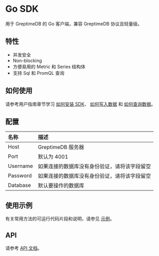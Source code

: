 # Go SDK

用于 GreptimeDB 的 Go 客户端，兼容 GreptimeDB 协议且轻量级。

## 特性

- 并发安全
- Non-blocking
- 方便易用的 Metric 和 Series 结构体
- 支持 Sql 和 PromQL 查询

## 如何使用

请参考用户指南章节学习 [如何安装 SDK](/user-guide/clients/sdk-libraries/go.md)、
[如何写入数据](/user-guide/write-data/sdk-libraries/go.md) 和 [如何查询数据](/user-guide/query-data/sdk-libraries/go.md)。

## 配置

| 名称     | 描述                                         |
| :------- | :------------------------------------------- |
| Host     | GreptimeDB 服务器                            |
| Port     | 默认为 4001                                  |
| Username | 如果连接的数据库没有身份验证，请将该字段留空 |
| Password | 如果连接的数据库没有身份验证，请将该字段留空 |
| Database | 默认要操作的数据库                           |

## 使用示例

有关常用方法的可运行代码片段和说明，请参见 [示例][example]。

<!-- 链接 -->

[example]: https://pkg.go.dev/github.com/GreptimeTeam/greptimedb-client-go#example-package

## API

请参考 [API 文档](https://pkg.go.dev/github.com/GreptimeTeam/greptimedb-client-go)。

